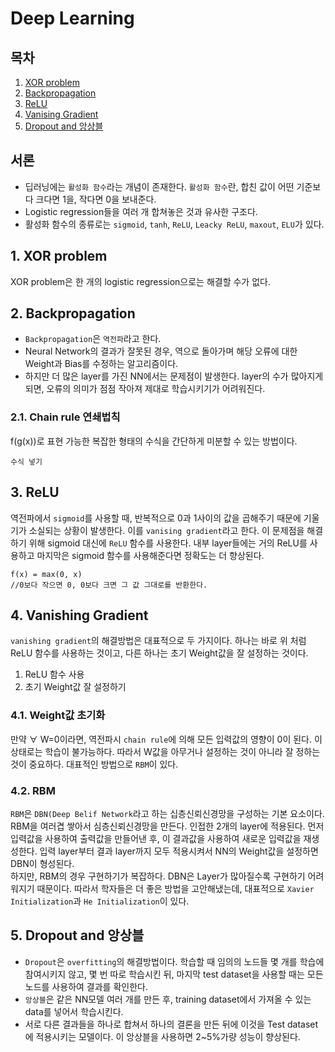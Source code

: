 Deep Learning
===
## 목차
1. [XOR problem  ](#1-xor-problem)
2. [Backpropagation  ](#2-backpropagation)
3. [ReLU  ](#3.-relu)
4. [Vanising Gradient  ](#4-vanising-gradient)
5. [Dropout and 앙상블  ](#5-dropout-and-앙상블)

## 서론
* 딥러닝에는 ```활성화 함수```라는 개념이 존재한다. ```활성화 함수```란, 합친 값이 어떤 기준보다 크다면 1을, 작다면 0을 보내준다.
* Logistic regression들을 여러 개 합쳐놓은 것과 유사한 구조다.
* 활성화 함수의 종류로는 ```sigmoid```, ```tanh```, ```ReLU```, ```Leacky ReLU```, ```maxout```, ```ELU```가 있다.

## 1. XOR problem
XOR problem은 한 개의 logistic regression으로는 해결할 수가 없다. 

## 2. Backpropagation
* ```Backpropagation```은 ```역전파```라고 한다.
* Neural Network의 결과가 잘못된 경우, 역으로 돌아가며 해당 오류에 대한 Weight과 Bias를 수정하는 알고리즘이다.
* 하지만 더 많은 layer를 가진 NN에서는 문제점이 발생한다. layer의 수가 많아지게 되면, 오류의 의미가 점점 작아져 제대로 학습시키기가 어려워진다.

### 2.1. Chain rule 연쇄법칙
f(g(x))로 표현 가능한 복잡한 형태의 수식을 간단하게 미분할 수 있는 방법이다.
```
수식 넣기
```

## 3. ReLU
역전파에서 ```sigmoid```를 사용할 때, 반복적으로 0과 1사이의 값을 곱해주기 때문에 기울기가 소실되는 상황이 발생한다. 이를 ```vanising gradient```라고 한다.
이 문제점을 해결하기 위해 sigmoid 대신에 ```ReLU``` 함수를 사용한다. 내부 layer들에는 거의 ReLU를 사용하고 마지막은 sigmoid 함수를 사용해준다면
정확도는 더 향상된다.
```
f(x) = max(0, x)
//0보다 작으면 0, 0보다 크면 그 값 그대로를 반환한다.
```

## 4. Vanishing Gradient
```vanishing gradient```의 해결방법은 대표적으로 두 가지이다. 하나는 바로 위 처럼 ReLU 함수를 사용하는 것이고, 다른 하나는 초기 Weight값을 잘 설정하는 것이다.
1. ReLU 함수 사용
2. 초기 Weight값 잘 설정하기

### 4.1. Weight값 초기화
만약 ∀ W=0이라면, 역전파시 ```chain rule```에 의해 모든 입력값의 영향이 0이 된다. 이 상태로는 학습이 불가능하다. 따라서 W값을 아무거나 설정하는 것이 아니라
잘 정하는 것이 중요하다. 대표적인 방법으로 ```RBM```이 있다.

### 4.2. RBM
```RBM```은 ```DBN(Deep Belif Network```라고 하는 십층신뢰신경망을 구성하는 기본 요소이다. 
RBM을 여러겹 쌓아서 심층신뢰신경망을 만든다.
인접한 2개의 layer에 적용된다. 먼저 입력값을 사용하여 출력값을 만들어낸 후, 이 결과값을 사용하여 새로운 입력값을 재생성한다. 
입력 layer부터 결과 layer까지 모두 적용시켜서 NN의 Weight값을 설정하면 DBN이 형성된다.   
하지만, RBM의 경우 구현하기가 복잡하다. DBN은 Layer가 많아질수록 구현하기 어려워지기 때문이다. 따라서 학자들은 더 좋은 방법을 고안해냈는데, 대표적으로 
```Xavier Initialization```과 ```He Initialization```이 있다.

## 5. Dropout and 앙상블
* ```Dropout```은 ```overfitting```의 해결방법이다. 학습할 때 임의의 노드들 몇 개를 학습에 참여시키지 않고, 몇 번 따로 학습시킨 뒤, 
마지막 test dataset을 사용할 때는 모든 노드를 사용하여 결과를 확인한다.
* ```앙상블```은 같은 NN모델 여러 개를 만든 후, training dataset에서 가져올 수 있는 data를 넣어서 학습시킨다. 
* 서로 다른 결과들을 하나로 합쳐서 하나의 결론을 만든 뒤에 이것을 Test dataset에 적용시키는 모델이다. 이 앙상블을 사용하면 2~5%가량 성능이 향상된다.
